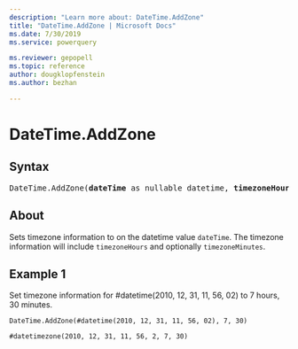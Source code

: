 ```yaml
---
description: "Learn more about: DateTime.AddZone"
title: "DateTime.AddZone | Microsoft Docs"
ms.date: 7/30/2019
ms.service: powerquery

ms.reviewer: gepopell
ms.topic: reference
author: dougklopfenstein
ms.author: bezhan

---
```

# DateTime.AddZone

## Syntax

<pre>
DateTime.AddZone(<b>dateTime</b> as nullable datetime, <b>timezoneHours</b> as number, optional <b>timezoneMinutes</b> as nullable number) as nullable datetimezone 
</pre>
  
## About  
Sets timezone information to on the datetime value `dateTime`. The timezone information will include `timezoneHours` and optionally `timezoneMinutes`.

## Example 1
Set timezone information for #datetime(2010, 12, 31, 11, 56, 02) to 7 hours, 30 minutes.

```powerquery-m
DateTime.AddZone(#datetime(2010, 12, 31, 11, 56, 02), 7, 30)
```

`#datetimezone(2010, 12, 31, 11, 56, 2, 7, 30)`
